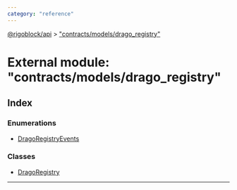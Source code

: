 ```yaml
---
category: "reference"
---
```



[@rigoblock/api](../README.md) > ["contracts/models/drago_registry"](../modules/_contracts_models_drago_registry_.md)

# External module: "contracts/models/drago_registry"

## Index

### Enumerations

* [DragoRegistryEvents](../enums/_contracts_models_drago_registry_.dragoregistryevents.md)

### Classes

* [DragoRegistry](../classes/_contracts_models_drago_registry_.dragoregistry.md)

---

